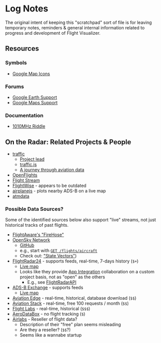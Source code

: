 # Log Notes

The original intent of keeping this "scratchpad" sort of file is for leaving temporary notes,
reminders & general internal information related to progress and development of Flight Visualizer.

## Resources
### Symbols
- [Google Map Icons](http://kml4earth.appspot.com/icons.html)
### Forums
- [Google Earth Support](https://support.google.com/earth)
- [Google Maps Support](https://support.google.com/maps)
### Documentation
- [1010MHz Riddle](https://mode-s.org/decode/)

## On the Radar: Related Projects & People
- [traffic](https://github.com/xoolive/traffic)
  - [Project lead](https://www.xoolive.org/)
  - [traffic.js](https://github.com/xoolive/traffic.js)
  - [A journey through aviation data](https://aviationbook.netlify.app)
- [OpenFlights](https://github.com/jpatokal/openflights)
- [Flight Stream](https://callumprentice.github.io/apps/flight_stream/index.html)
- [FlightWise](https://flightwise.com) - appears to be outdated
- [airplanejs](https://github.com/ADSBexchange/airplanejs) - plots nearby ADS-B on a live map
- [atmdata](https://atmdata.github.io/sources/)

### Possible Data Sources?
Some of the identified sources below also support "live" streams, not just historical tracks of past flights.
- [FlightAware's "FireHose"](https://flightaware.com/commercial/firehose/)
- [OpenSky Network](https://opensky-network.org/)
  - [GitHub](https://github.com/openskynetwork/)
  - e.g., start with [`GET /flights/aircraft`](https://openskynetwork.github.io/opensky-api/rest.html#flights-by-aircraft)
  - Check out: ["State Vectors"](https://openskynetwork.github.io/opensky-api/#state-vectors))
- [FlightRadar24](https://www.flightradar24.com/) - supports feeds, real-time, 7-days history (`$+`)
  - [Live map](https://www.flightradar24.com/)
  - Looks like they provide [App Integration](https://www.flightradar24.com/commercial-services/app-integration)
    collaboration on a custom project basis, not as "open" as the others
    - E.g., see [FlightRadarAPI](https://pypi.org/project/FlightRadarAPI/)
- [ADS-B Exchange](https://www.adsbexchange.com/) - supports feeds
  - [Live map](https://globe.adsbexchange.com/)
- [Aviation Edge](https://aviation-edge.com/) - real-time, historical, database download (`$$`)
- [Aviation Stack](https://aviationstack.com/) - real-time, free 100 requests / month (`$$`)
- [Flight Labs](https://www.goflightlabs.com/) - real-time, historical (`$$$`)
- [AeroDataBox](https://aerodatabox.com/) - no flight tracking (`$`)
- [Airlabs](https://airlabs.co/) - Reseller of flight data?
  - Description of their "free" plan seems misleading
  - Are they a reseller? (`$$`?)
  - Seems like a wannabe startup
